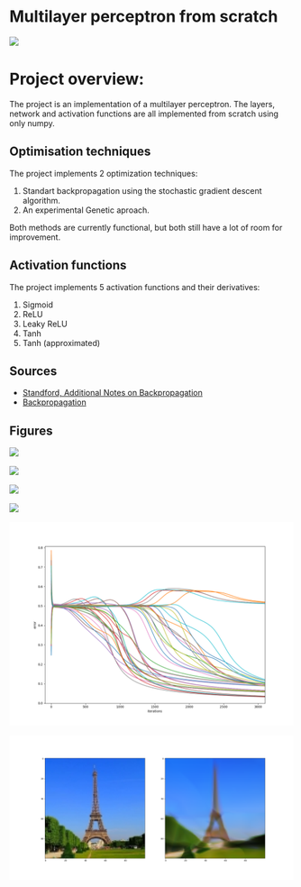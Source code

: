 # Multilayer perceptron from scratch
![](https://github.com/LinusGSP/Python_MLP_Backpropagation_from_scratch/blob/master/figures/1656436889_979990_(2%2C%2024%2C%2024%2C%2024%2C%2012%2C%2012%2C%202)_(None%2C%200%2C%202%2C%202%2C%202%2C%202%2C%201).gif)
# Project overview:
The project is an implementation of a multilayer perceptron.
The layers, network and activation functions are all implemented from scratch using only numpy.

## Optimisation techniques
The project implements 2 optimization techniques:

1. Standart backpropagation using the stochastic gradient descent algorithm.
2. An experimental Genetic aproach.

Both methods are currently functional, but both still have a lot of room for improvement.

## Activation functions
The project implements 5 activation functions and their derivatives:

1. Sigmoid
2. ReLU
3. Leaky ReLU
4. Tanh
5. Tanh (approximated)


## Sources

- [Standford, Additional Notes on Backpropagation ](https://cs229.stanford.edu/notes-spring2019/backprop.pdf)
- [Backpropagation ](https://en.wikipedia.org/wiki/Backpropagation)


## Figures

![](https://github.com/LinusGSP/Python_MLP_Backpropagation_from_scratch/blob/master/figures/1656439336_715418_(2%2C%2024%2C%2024%2C%2024%2C%2012%2C%2012%2C%202)_(None%2C%200%2C%202%2C%202%2C%202%2C%202%2C%201).gif)

![](https://github.com/LinusGSP/Python_MLP_Backpropagation_from_scratch/blob/master/figures/11260%5B2%2C%206%2C%204%2C%202%5D%5BNone%2C%202%2C%202%2C%202%2C%200%5D.gif)

![](https://github.com/LinusGSP/Python_MLP_Backpropagation_from_scratch/blob/master/figures/369941649349996.6259873%5B2%2C%206%2C%206%2C%206%2C%204%2C%202%5D%5BNone%2C%202%2C%202%2C%202%2C%200%2C%200%5D.gif)

![](https://github.com/LinusGSP/Python_MLP_Backpropagation_from_scratch/blob/master/figures/29793%5B2%2C%206%2C%204%2C%202%2C%201%5D.gif)

![](https://github.com/LinusGSP/Python_MLP_Backpropagation_from_scratch/blob/master/figures/early_version_error.png)

![](https://github.com/LinusGSP/Python_MLP_Backpropagation_from_scratch/blob/master/figures/eiffel_tower.png)
